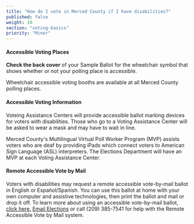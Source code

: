 ```yaml
---
title: "How do I vote in Merced County if I have disabilities?"
published: false
weight: 10
section: "voting-basics"
priority: "Minor"
---
```


#### Accessible Voting Places  

**Check the back cover** of your Sample Ballot for the wheelchair symbol that shows whether or not your polling place is accessible.  

Wheelchair accessible voting booths are available at all Merced County polling places.  

#### Accessible Voting Information  

Voteing Assistance Centers will provide accessible ballot marking devices for voters with disabilities. Those who go to a Voting Assistance Center will be asked to wear a mask and may have to wait in line.

Merced County's Multilingual Virtual Poll Worker Program (MVP) assists voters who are deaf by providing iPads which connect voters to American Sign Language (ASL) interpreters. The Elections Department will have an MVP at each Voting Assistance Center. 

#### Remote Accessible Vote by Mail 

Voters with disabilities may request a remote accessible vote-by-mail ballot in English or Español/Spanish. You can use this ballot at home with your own computer and assistive technologies, then print the ballot and mail or drop it off. To learn more about using an accessible vote-by-mail ballot, [click here.](https://www.co.merced.ca.us/3448/RAVBM-Remote-Accessible-Vote-by-Mail) [Email Elections](mailto:elections@countyofmerced.com) or call (209) 385-7541 for help with the Remote Accessible Vote by Mail system. 
